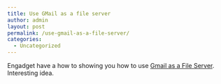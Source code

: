 ```yaml
---
title: Use GMail as a file server
author: admin
layout: post
permalink: /use-gmail-as-a-file-server/
categories:
  - Uncategorized
---
```

Engadget have a how to showing you how to use [Gmail as a File Server][1]. Interesting idea.

 [1]: http://www.engadget.com/entry/1234000640033887/